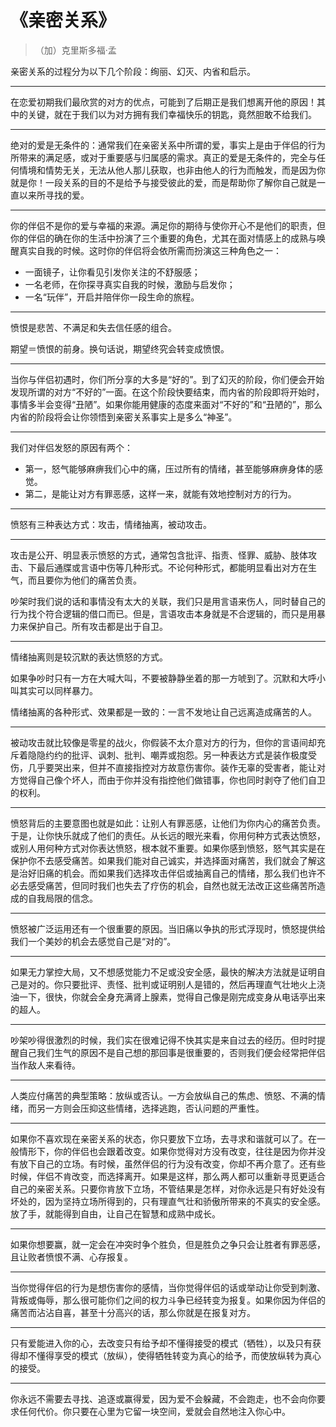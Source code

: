 # 《亲密关系》

> （加）克里斯多福·孟

亲密关系的过程分为以下几个阶段：绚丽、幻灭、内省和启示。

---

在恋爱初期我们最欣赏的对方的优点，可能到了后期正是我们想离开他的原因！其中的关键，就在于我们以为对方拥有我们幸福快乐的钥匙，竟然胆敢不给我们。

---

绝对的爱是无条件的：通常我们在亲密关系中所谓的爱，事实上是由于伴侣的行为所带来的满足感，或对于重要感与归属感的需求。真正的爱是无条件的，完全与任何情境和情势无关，无法从他人那儿获取，也非由他人的行为而触发，而是因为你就是你！一段关系的目的不是给予与接受彼此的爱，而是帮助你了解你自己就是一直以来所寻找的爱。

---

你的伴侣不是你的爱与幸福的来源。满足你的期待与使你开心不是他们的职责，但你的伴侣的确在你的生活中扮演了三个重要的角色，尤其在面对情感上的成熟与唤醒真实自我的时候。这时你的伴侣将会依所需而扮演这三种角色之一：

- 一面镜子，让你看见引发你关注的不舒服感；
- 一名老师，在你探寻真实自我的时候，激励与启发你；
- 一名“玩伴”，开启并陪伴你一段生命的旅程。

---

愤恨是悲苦、不满足和失去信任感的组合。

期望＝愤恨的前身。换句话说，期望终究会转变成愤恨。

---

当你与伴侣初遇时，你们所分享的大多是“好的”。到了幻灭的阶段，你们便会开始发现所谓的对方“不好的”一面。在这个阶段快要结束，而内省的阶段即将开始时，事情多半会变得“丑陋”。如果你能用健康的态度来面对“不好的”和“丑陋的”，那么内省的阶段将会让你领悟到亲密关系事实上是多么“神圣”。

---

我们对伴侣发怒的原因有两个：

- 第一，怒气能够麻痹我们心中的痛，压过所有的情绪，甚至能够麻痹身体的感觉。
- 第二，是能让对方有罪恶感，这样一来，就能有效地控制对方的行为。

--- 

愤怒有三种表达方式：攻击，情绪抽离，被动攻击。

---

攻击是公开、明显表示愤怒的方式，通常包含批评、指责、怪罪、威胁、肢体攻击、下最后通牒或言语中伤等几种形式。不论何种形式，都能明显看出对方在生气，而且要你为他们的痛苦负责。

吵架时我们说的话和事情没有太大的关联，我们只是用言语来伤人，同时替自己的行为找个符合逻辑的借口而已。但是，言语攻击本身就是不合逻辑的，而只是用暴力来保护自己。所有攻击都是出于自卫。

---

情绪抽离则是较沉默的表达愤怒的方式。

如果争吵时只有一方在大喊大叫，不要被静静坐着的那一方唬到了。沉默和大呼小叫其实可以同样暴力。

情绪抽离的各种形式、效果都是一致的：一言不发地让自己远离造成痛苦的人。

---

被动攻击就比较像是零星的战火，你假装不太介意对方的行为，但你的言语间却充斥着隐隐约约的批评、讽刺、批判、嘲弄或抱怨。另一种表达方式是装作极度受伤，几乎要哭出来，但并不直接指控对方故意伤害你。装作无辜的受害者，能让对方觉得自己像个坏人，而由于你并没有指控他们做错事，你也同时剥夺了他们自卫的权利。

---

愤怒背后的主要意图也就是如此：让别人有罪恶感，让他们为你内心的痛苦负责。于是，让你快乐就成了他们的责任。从长远的眼光来看，你用何种方式表达愤怒，或别人用何种方式对你表达愤怒，根本就不重要。如果你感到愤怒，怒气其实是在保护你不去感受痛苦。如果我们能对自己诚实，并选择面对痛苦，我们就会了解这是治好旧痛的机会。而如果我们选择攻击伴侣或抽离自己的情绪，那么我们也许不必去感受痛苦，但同时我们也失去了疗伤的机会，自然也就无法改正这些痛苦所造成的自我局限的信念。

---

愤怒被广泛运用还有一个很重要的原因。当旧痛以争执的形式浮现时，愤怒提供给我们一个美妙的机会去感觉自己是“对的”。

---

如果无力掌控大局，又不想感觉能力不足或没安全感，最快的解决方法就是证明自己是对的。你只要批评、责怪、批判或证明别人是错的，然后再理直气壮地火上浇油一下，很快，你就会全身充满肾上腺素，觉得自己像是刚完成变身从电话亭出来的超人。

---

吵架吵得很激烈的时候，我们实在很难记得不快其实是来自过去的经历。但时时提醒自己我们生气的原因不是自己想的那回事是很重要的，否则我们便会经常把伴侣当作敌人来看待。

---

人类应付痛苦的典型策略：放纵或否认。一方会放纵自己的焦虑、愤怒、不满的情绪，而另一方则会压抑这些情绪，选择逃跑，否认问题的严重性。

---

如果你不喜欢现在亲密关系的状态，你只要放下立场，去寻求和谐就可以了。在一般情形下，你的伴侣也会跟着改变。如果你觉得对方没有改变，往往是因为你并没有放下自己的立场。有时候，虽然伴侣的行为没有改变，你却不再介意了。还有些时候，伴侣不肯改变，而选择离开。如果是这样，那么两人都可以重新寻觅更适合自己的亲密关系。只要你肯放下立场，不管结果是怎样，对你永远是只有好处没有坏处的，因为坚持立场所得到的，只有理直气壮和骄傲所带来的不真实的安全感。放了手，就能得到自由，让自己在智慧和成熟中成长。

---

如果你想要赢，就一定会在冲突时争个胜负，但是胜负之争只会让胜者有罪恶感，且让败者愤恨不满、心存报复。

---

当你觉得伴侣的行为是想伤害你的感情，当你觉得伴侣的话或举动让你受到刺激、背叛或侮辱，那么很可能你们之间的权力斗争已经转变为报复。如果你因为伴侣的痛苦而沾沾自喜，甚至十分高兴的话，那么你就是在报复对方。

---

只有爱能进入你的心，去改变只有给予却不懂得接受的模式（牺牲），以及只有获得却不懂得享受的模式（放纵），使得牺牲转变为真心的给予，而使放纵转为真心的接受。

---

你永远不需要去寻找、追逐或赢得爱，因为爱不会躲藏，不会跑走，也不会向你要求任何代价。你只要在心里为它留一块空间，爱就会自然地注入你心中。